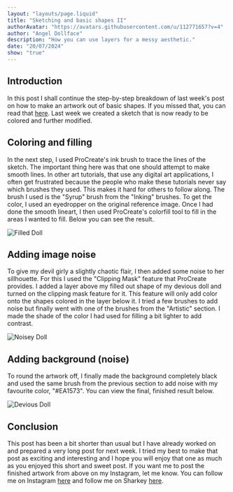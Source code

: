 ```yaml
---
layout: "layouts/page.liquid"
title: "Sketching and basic shapes II"
authorAvatar: "https://avatars.githubusercontent.com/u/112771657?v=4"
author: "Angel Dollface"
description: "How you can use layers for a messy aesthetic."
date: "20/07/2024"
show: "true"
---
```


## Introduction

In this post I shall continue the step-by-step breakdown of last week's post on how to make an artwork out of basic shapes. If you missed that, you can read that [here](https://angeldollface.boo/posts/2024-07-13-Basic-shapes-I/). Last week we created a sketch that is now ready to be colored and further modified.

## Coloring and filling

In the next step, I used ProCreate's ink brush to trace the lines of the sketch. The important thing here was that one should attempt to make smooth lines. In other art tutorials, that use any digital art applications, I often get frustrated because the people who make these tutorials never say which brushes they used. This makes it hard for others to follow along. The brush I used is the "Syrup" brush from the "Inking" brushes. To get the color, I used an eyedropper on the original reference image. Once I had done the smooth lineart, I then used ProCreate's colorfill tool to fill in the areas I wanted to fill. Below you can see the result.

![Filled Doll](https://angeldollface.boo/doll-cdn/images/posts/20240720/1.jpg)

## Adding image noise

To give my devil girly a slightly chaotic flair, I then added some noise to her sillhouette. For this I used the "Clipping Mask" feature that ProCreate provides. I added a layer above my filled out shape of my devious doll and turned on the clipping mask feature for it. This feature will only add color onto the shapes colored in the layer below it. I tried a few brushes to add noise but finally went with one of the brushes from the "Artistic" section. I made the shade of the color I had used for filling a bit lighter to add contrast.

![Noisey Doll](https://angeldollface.boo/doll-cdn/images/posts/20240720/2.jpg)

## Adding background (noise)

To round the artwork off, I finally made the background completely black and used the same brush from the previous section to add noise with my favourite color, "#EA1573". You can view the final, finished result below.

![Devious Doll](https://angeldollface.boo/doll-cdn/images/posts/20240720/3.jpg)

## Conclusion

This post has been a bit shorter than usual but I have already worked on and prepared a very long post for next week. I tried my best to make that post as exciting and interesting and I hope you will enjoy that one as much as you enjoyed this short and sweet post. If you want me to post the finished artwork from above on my Instagram, let me know. You can follow me on Instagram [here](https://instagram.com/angeldollface666) and follow me on Sharkey [here](https://blahaj.zone/@angeldollface666).
